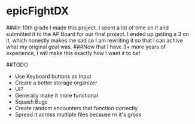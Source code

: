 # epicFightDX

###In 10th grade I made this project. I spent a lot of time on it and submitted it to the AP Board for our final project. I ended up getting a 3 on it, which honestly makes me sad so I am rewriting it so that I can achive what my original goal was. 
###Now that I have 3+ more years of experience, I will make this exactly how I want it to be!

##TODO
- Use Keyboard buttons as Input
- Create a better storage organizer
- UI?
- Generally make it more functional
- Squash Bugs
- Create random encounters that function correctly
- Spread it across multiple files because rn it's gross
